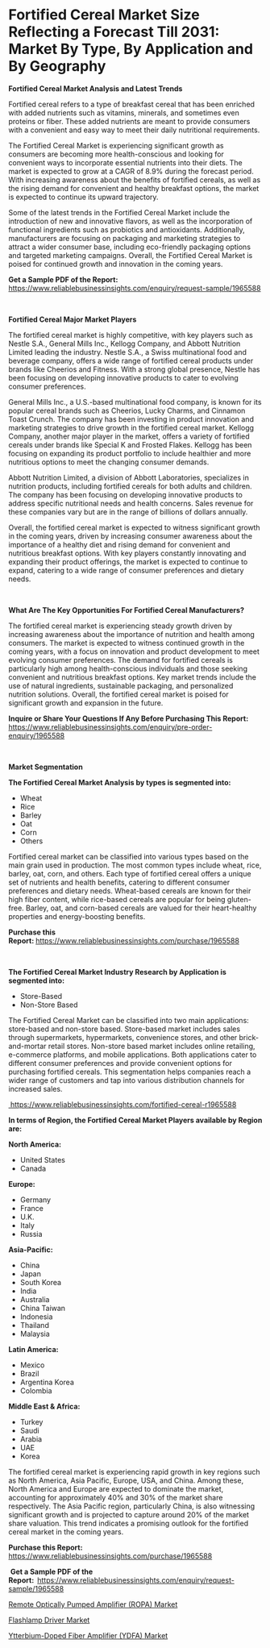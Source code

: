 <p><h1>Fortified Cereal Market Size Reflecting a Forecast Till 2031: Market By Type, By Application and By Geography</h1></p><p><strong>Fortified Cereal Market Analysis and Latest Trends</strong></p>
<p><p>Fortified cereal refers to a type of breakfast cereal that has been enriched with added nutrients such as vitamins, minerals, and sometimes even proteins or fiber. These added nutrients are meant to provide consumers with a convenient and easy way to meet their daily nutritional requirements.</p><p>The Fortified Cereal Market is experiencing significant growth as consumers are becoming more health-conscious and looking for convenient ways to incorporate essential nutrients into their diets. The market is expected to grow at a CAGR of 8.9% during the forecast period. With increasing awareness about the benefits of fortified cereals, as well as the rising demand for convenient and healthy breakfast options, the market is expected to continue its upward trajectory.</p><p>Some of the latest trends in the Fortified Cereal Market include the introduction of new and innovative flavors, as well as the incorporation of functional ingredients such as probiotics and antioxidants. Additionally, manufacturers are focusing on packaging and marketing strategies to attract a wider consumer base, including eco-friendly packaging options and targeted marketing campaigns. Overall, the Fortified Cereal Market is poised for continued growth and innovation in the coming years.</p></p>
<p><strong>Get a Sample PDF of the Report:&nbsp;</strong> <a href="https://www.reliablebusinessinsights.com/enquiry/request-sample/1965588">https://www.reliablebusinessinsights.com/enquiry/request-sample/1965588</a></p>
<p>&nbsp;</p>
<p><strong>Fortified Cereal Major Market Players</strong></p>
<p><p>The fortified cereal market is highly competitive, with key players such as Nestle S.A., General Mills Inc., Kellogg Company, and Abbott Nutrition Limited leading the industry. Nestle S.A., a Swiss multinational food and beverage company, offers a wide range of fortified cereal products under brands like Cheerios and Fitness. With a strong global presence, Nestle has been focusing on developing innovative products to cater to evolving consumer preferences.</p><p>General Mills Inc., a U.S.-based multinational food company, is known for its popular cereal brands such as Cheerios, Lucky Charms, and Cinnamon Toast Crunch. The company has been investing in product innovation and marketing strategies to drive growth in the fortified cereal market. Kellogg Company, another major player in the market, offers a variety of fortified cereals under brands like Special K and Frosted Flakes. Kellogg has been focusing on expanding its product portfolio to include healthier and more nutritious options to meet the changing consumer demands.</p><p>Abbott Nutrition Limited, a division of Abbott Laboratories, specializes in nutrition products, including fortified cereals for both adults and children. The company has been focusing on developing innovative products to address specific nutritional needs and health concerns. Sales revenue for these companies vary but are in the range of billions of dollars annually.</p><p>Overall, the fortified cereal market is expected to witness significant growth in the coming years, driven by increasing consumer awareness about the importance of a healthy diet and rising demand for convenient and nutritious breakfast options. With key players constantly innovating and expanding their product offerings, the market is expected to continue to expand, catering to a wide range of consumer preferences and dietary needs.</p></p>
<p>&nbsp;</p>
<p><strong>What Are The Key Opportunities For Fortified Cereal Manufacturers?</strong></p>
<p><p>The fortified cereal market is experiencing steady growth driven by increasing awareness about the importance of nutrition and health among consumers. The market is expected to witness continued growth in the coming years, with a focus on innovation and product development to meet evolving consumer preferences. The demand for fortified cereals is particularly high among health-conscious individuals and those seeking convenient and nutritious breakfast options. Key market trends include the use of natural ingredients, sustainable packaging, and personalized nutrition solutions. Overall, the fortified cereal market is poised for significant growth and expansion in the future.</p></p>
<p><strong>Inquire or Share Your Questions If Any Before Purchasing This Report:</strong> <a href="https://www.reliablebusinessinsights.com/enquiry/pre-order-enquiry/1965588">https://www.reliablebusinessinsights.com/enquiry/pre-order-enquiry/1965588</a></p>
<p>&nbsp;</p>
<p><strong>Market Segmentation</strong></p>
<p><strong>The Fortified Cereal Market Analysis by types is segmented into:</strong></p>
<p><ul><li>Wheat</li><li>Rice</li><li>Barley</li><li>Oat</li><li>Corn</li><li>Others</li></ul></p>
<p><p>Fortified cereal market can be classified into various types based on the main grain used in production. The most common types include wheat, rice, barley, oat, corn, and others. Each type of fortified cereal offers a unique set of nutrients and health benefits, catering to different consumer preferences and dietary needs. Wheat-based cereals are known for their high fiber content, while rice-based cereals are popular for being gluten-free. Barley, oat, and corn-based cereals are valued for their heart-healthy properties and energy-boosting benefits.</p></p>
<p><strong>Purchase this Report:&nbsp;</strong><a href="https://www.reliablebusinessinsights.com/purchase/1965588">https://www.reliablebusinessinsights.com/purchase/1965588</a></p>
<p>&nbsp;</p>
<p><strong>The Fortified Cereal Market Industry Research by Application is segmented into:</strong></p>
<p><ul><li>Store-Based</li><li>Non-Store Based</li></ul></p>
<p><p>The Fortified Cereal Market can be classified into two main applications: store-based and non-store based. Store-based market includes sales through supermarkets, hypermarkets, convenience stores, and other brick-and-mortar retail stores. Non-store based market includes online retailing, e-commerce platforms, and mobile applications. Both applications cater to different consumer preferences and provide convenient options for purchasing fortified cereals. This segmentation helps companies reach a wider range of customers and tap into various distribution channels for increased sales.</p></p>
<p><a href="https://www.reliablebusinessinsights.com/fortified-cereal-r1965588">&nbsp;https://www.reliablebusinessinsights.com/fortified-cereal-r1965588</a></p>
<p><strong>In terms of Region, the Fortified Cereal Market Players available by Region are:</strong></p>
<p>
    <p> <strong> North America: </strong>
        <ul>
            <li>United States</li>
            <li>Canada</li>
        </ul>
        </p> 
    <p> <strong> Europe: </strong>
        <ul>
            <li>Germany</li>
            <li>France</li>
            <li>U.K.</li>
            <li>Italy</li>
            <li>Russia</li>
        </ul>
        </p> 
    <p> <strong> Asia-Pacific: </strong>
        <ul>
            <li>China</li>
            <li>Japan</li>
            <li>South Korea</li>
            <li>India</li>
            <li>Australia</li>
            <li>China Taiwan</li>
            <li>Indonesia</li>
            <li>Thailand</li>
            <li>Malaysia</li>
        </ul>
        </p> 
    <p> <strong> Latin America: </strong>
        <ul>
            <li>Mexico</li>
            <li>Brazil</li>
            <li>Argentina Korea</li>
            <li>Colombia</li>
        </ul>
        </p> 
    <p> <strong> Middle East & Africa: </strong>
        <ul>
            <li>Turkey</li>
            <li>Saudi</li>
            <li>Arabia</li>
            <li>UAE</li>
            <li>Korea</li>
        </ul>
    </p>
    </p>
<p><p>The fortified cereal market is experiencing rapid growth in key regions such as North America, Asia Pacific, Europe, USA, and China. Among these, North America and Europe are expected to dominate the market, accounting for approximately 40% and 30% of the market share respectively. The Asia Pacific region, particularly China, is also witnessing significant growth and is projected to capture around 20% of the market share valuation. This trend indicates a promising outlook for the fortified cereal market in the coming years.</p></p>
<p><strong>Purchase this Report: </strong><a href="https://www.reliablebusinessinsights.com/purchase/1965588">https://www.reliablebusinessinsights.com/purchase/1965588</a></p>
<p>&nbsp;<strong>Get a Sample PDF of the Report:&nbsp;&nbsp;</strong><a href="https://www.reliablebusinessinsights.com/enquiry/request-sample/1965588">https://www.reliablebusinessinsights.com/enquiry/request-sample/1965588</a></p>
<p><strong></strong></p>
<p><p><a href="https://github.com/ashepherd82/Market-Research-Report-List-5/blob/main/remote-optically-pumped-amplifier-ropa-market.md">Remote Optically Pumped Amplifier (ROPA) Market</a></p><p><a href="https://github.com/nafisalvee228/Market-Research-Report-List-1/blob/main/flashlamp-driver-market.md">Flashlamp Driver Market</a></p><p><a href="https://github.com/irfadac/Market-Research-Report-List-3/blob/main/ytterbium-doped-fiber-amplifier-ydfa-market.md">Ytterbium-Doped Fiber Amplifier (YDFA) Market</a></p></p>